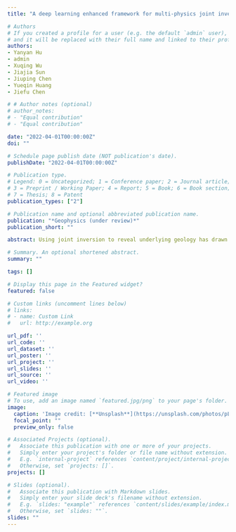 ```yaml
---
title: "A deep learning enhanced framework for multi-physics joint inversion"

# Authors
# If you created a profile for a user (e.g. the default `admin` user), write the username (folder name) here
# and it will be replaced with their full name and linked to their profile.
authors:
- Yanyan Hu
- admin
- Xuqing Wu
- Jiajia Sun
- Jiuping Chen
- Yueqin Huang
- Jiefu Chen

# # Author notes (optional)
# author_notes:
# - "Equal contribution"
# - "Equal contribution"

date: "2022-04-01T00:00:00Z"
doi: ""

# Schedule page publish date (NOT publication's date).
publishDate: "2022-04-01T00:00:00Z"

# Publication type.
# Legend: 0 = Uncategorized; 1 = Conference paper; 2 = Journal article;
# 3 = Preprint / Working Paper; 4 = Report; 5 = Book; 6 = Book section;
# 7 = Thesis; 8 = Patent
publication_types: ["2"]

# Publication name and optional abbreviated publication name.
publication: "*Geophysics (under review)*"
publication_short: ""

abstract: Using joint inversion to reveal underlying geology has drawn considerable research attention due to the availability of multiple geophysical datasets, ever-increasing computational resources, advanced inversion methodologies, and reduced uncertainties. A key issue of joint inversion is to develop effective strategies to link different geophysical data in a unified mathematical framework, where the information obtained from different models can complement each other. In this paper, we propose a deep learning enhanced (DLE) joint inversion framework to simultaneously reconstruct different physical models by fusing different types of geophysical data. Traditionally, structure similarity constraints are pursued by joint inversion algorithms using manually crafted formulations (e.g. cross gradient). In this work, the constraint is constructed by a deep neural network (DNN) during the learning process. The framework is designed to combine the DNN and the traditional independent inversion workflow together and improve the joint inversion result iteratively. The network can be easily extended to incorporate multi-physics without structural changes. Numerical experiments on the joint inversion of 2D DC resistivity data and seismic travel time show that the DLE framework achieves more accurate recovered property values and structural features than independent inversions and conventional cross gradient based joint inversion. In addition, this learning-based framework demonstrates excellent generalization abilities when tested on datasets using divergent geological structures. It can also handle different sensing configurations and nonconforming discretization.

# Summary. An optional shortened abstract.
summary: ""

tags: []

# Display this page in the Featured widget?
featured: false

# Custom links (uncomment lines below)
# links:
# - name: Custom Link
#   url: http://example.org

url_pdf: ''
url_code: ''
url_dataset: ''
url_poster: ''
url_project: ''
url_slides: ''
url_source: ''
url_video: ''

# Featured image
# To use, add an image named `featured.jpg/png` to your page's folder.
image:
  caption: 'Image credit: [**Unsplash**](https://unsplash.com/photos/pLCdAaMFLTE)'
  focal_point: ""
  preview_only: false

# Associated Projects (optional).
#   Associate this publication with one or more of your projects.
#   Simply enter your project's folder or file name without extension.
#   E.g. `internal-project` references `content/project/internal-project/index.md`.
#   Otherwise, set `projects: []`.
projects: []

# Slides (optional).
#   Associate this publication with Markdown slides.
#   Simply enter your slide deck's filename without extension.
#   E.g. `slides: "example"` references `content/slides/example/index.md`.
#   Otherwise, set `slides: ""`.
slides: ""
---
```

